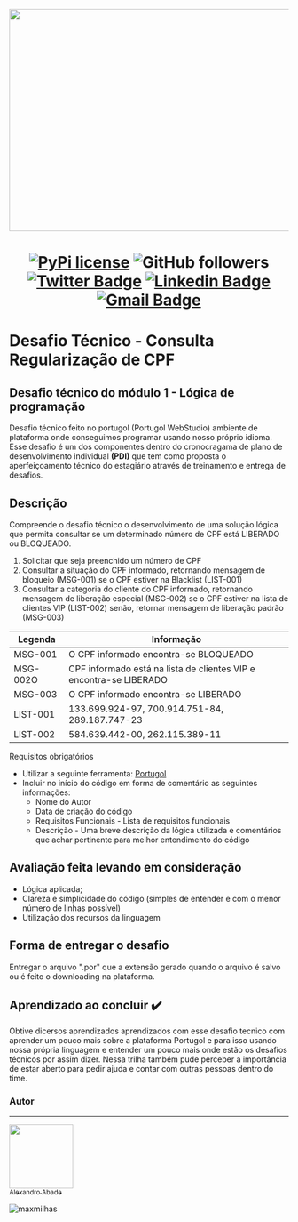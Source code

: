 <p align = "center">
  <img src="https://user-images.githubusercontent.com/5865711/146083004-206f6351-afd2-4a25-8cbf-8dbf27829082.jpeg" data-canonical-src="https://gyazo.com    /eb5c5741b6a9a16c692170a41a49c858.png" width="600" height="400" />

<h1 align="center">
  
[![PyPi license](https://badgen.net/pypi/license/pip/)](https://pypi.com/project/pip/)
![GitHub followers](https://img.shields.io/github/followers/alexandroabade?logo=GitHub)  
[![Twitter Badge](https://img.shields.io/badge/-@alexandroabade-6633cc?style=flat-square&labelColor=6633cc&logo=twitter&logoColor=white&link=https://twitter.com/alexandroabade)](https://twitter.com/alexandroabade) 
[![Linkedin Badge](https://img.shields.io/badge/-alexandro%20abade-6633cc?style=flat-square&logo=Linkedin&logoColor=white&link=https://www.linkedin.com/in/alexandroabade/)](https://www.linkedin.com/in/alexandroabade/) 
[![Gmail Badge](https://img.shields.io/badge/-alexandroabade@gmail.com-6633cc?style=flat-square&logo=Gmail&logoColor=white&link=mailto:alexandroabade@gmail.com)](mailto:alexandro.abade@marxmilhas.com.br)
  
</h1>  

# Desafio Técnico - Consulta Regularização de CPF

## Desafio técnico do módulo 1 - Lógica de programação 
Desafio técnico feito no portugol (Portugol WebStudio) ambiente de plataforma onde conseguimos programar usando nosso próprio idioma.
Esse desafio é um dos componentes dentro do cronocragama de plano de desenvolvimento individual **(PDI)**
que tem como proposta o aperfeiçoamento técnico do estagiário através de treinamento e entrega de desafios. 

## Descrição
Compreende o desafio técnico o desenvolvimento de uma solução lógica que permita consultar se um determinado número de CPF
está LIBERADO ou BLOQUEADO.

1. Solicitar que seja preenchido um número de CPF
2. Consultar a situação do CPF informado, retornando mensagem de bloqueio (MSG-001) se o CPF estiver na Blacklist (LIST-001)
3. Consultar a categoria do cliente do CPF informado, retornando mensagem de liberação especial (MSG-002) se o CPF estiver na lista de clientes VIP (LIST-002) senão, retornar mensagem de liberação padrão (MSG-003)


Legenda | Informação
|--- |--- |
| MSG-001 | O CPF informado encontra-se BLOQUEADO |
| MSG-002O| CPF informado está na lista de clientes VIP e encontra-se LIBERADO |
| MSG-003 | O CPF informado encontra-se LIBERADO |
| LIST-001| 133.699.924-97, 700.914.751-84, 289.187.747-23 |
| LIST-002| 584.639.442-00, 262.115.389-11 |

Requisitos obrigatórios
* Utilizar a seguinte ferramenta: [Portugol](https://portugol-webstudio.cubos.io/ide)
* Incluir no início do código em forma de comentário as seguintes informações:
    * Nome do Autor
    * Data de criação do código
    * Requisitos Funcionais - Lista de requisitos funcionais
    * Descrição - Uma breve descrição da lógica utilizada e comentários que achar pertinente para melhor entendimento do código

## Avaliação feita levando em consideração
* Lógica aplicada;
* Clareza e simplicidade do código (simples de entender e com o menor número de linhas possível)
* Utilização dos recursos da linguagem
  
## Forma de entregar o desafio
Entregar o arquivo ".por" que a extensão gerado quando o arquivo é salvo ou é feito o downloading na plataforma.

## Aprendizado ao concluir :heavy_check_mark:
  Obtive dicersos aprendizados aprendizados com esse desafio tecnico com aprender um pouco mais sobre a plataforma Portugol 
  e para isso usando nossa própria linguagem e entender um pouco mais onde estão os desafios técnicos por assim dizer.
  Nessa trilha também pude perceber a importância de estar aberto para pedir ajuda e contar com outras pessoas dentro do time. 
  
### Autor
---
[<img src="https://" width=115 > <br> <sub> Alexandro Abade </sub>](https://github.com/alexandroabade)


![maxmilhas](https://user-images.githubusercontent.com/5865711/146054213-78403e76-64c4-45de-8d16-48ba53d22ec5.png)
